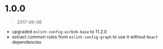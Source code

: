 1.0.0
=====

> 2017-06-06

- upgraded `eslint-config-airbnb-base` to 11.2.0
- extract common rules from `eslint-config-graph`
  to use it without `React` dependencies 

